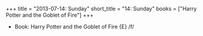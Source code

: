 +++
title = "2013-07-14: Sunday"
short_title = "14: Sunday"
books = ["Harry Potter and the Goblet of Fire"]
+++


* Book: Harry Potter and the Goblet of Fire {E} /f/
